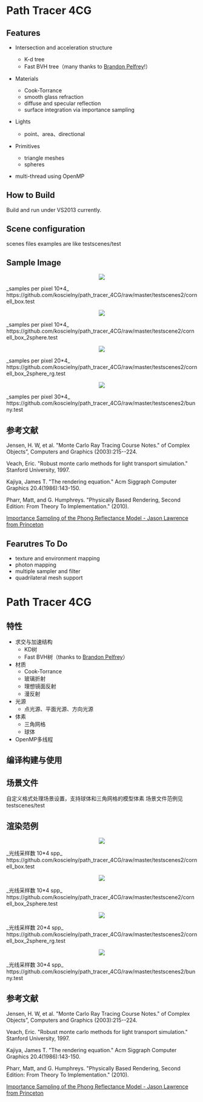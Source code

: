 Path Tracer 4CG
====
Features
----
* Intersection and acceleration structure
  - K-d tree
  - Fast BVH tree（many thanks to [Brandon Pelfrey](https://github.com/brandonpelfrey/Fast-BVH)!）
* Materials
  - Cook-Torrance
  - smooth glass refraction
  - diffuse and specular reflection
  - surface integration via importance sampling


* Lights
  - point、area、directional
* Primitives
  - triangle meshes
  - spheres
* multi-thread using OpenMP


How to Build
-----
Build and run under VS2013 currently.

Scene configuration
-----
scenes files examples are like testscenes/test

Sample Image
----

<p align="center">
<img src="https://github.com/koscielny/path_tracer_4CG/raw/master/result_image/cornell_box_10.png"/>
</p>
_samples per pixel 10*4_
https://github.com/koscielny/path_tracer_4CG/raw/master/testscenes2/cornell_box.test


<p align="center">
<img src="https://github.com/koscielny/path_tracer_4CG/raw/master/result_image/cornell_box_12.png"/>
</p>
_samples per pixel 10*4_
https://github.com/koscielny/path_tracer_4CG/raw/master/testscene2/cornell_box_2sphere.test

<p align="center">
<img src="https://github.com/koscielny/path_tracer_4CG/raw/master/result_image/cornell_box_21.png"/>
</p>
_samples per pixel 20*4_
https://github.com/koscielny/path_tracer_4CG/raw/master/testscenes2/cornell_box_2sphere_rg.test

<p align="center">
<img src="https://github.com/koscielny/path_tracer_4CG/raw/master/result_image/bunny_29.png"/>
</p>
_samples per pixel 30*4_
https://github.com/koscielny/path_tracer_4CG/raw/master/testscenes2/bunny.test


参考文献
-----
Jensen, H. W, et al. "Monte Carlo Ray Tracing Course Notes." of Complex Objects”, Computers and Graphics (2003):215--224.

Veach, Eric. "Robust monte carlo methods for light transport simulation." Stanford University, 1997.

Kajiya, James T. "The rendering equation." Acm Siggraph Computer Graphics 20.4(1986):143-150.

Pharr, Matt, and G. Humphreys. "Physically Based Rendering, Second Edition: From Theory To Implementation." (2010).

[Importance Sampling of the Phong Reflectance Model - Jason Lawrence from Princeton](http://www.cs.princeton.edu/courses/archive/fall12/cos526/papers/importance.pdf)

Fearutres To Do
------------------
- texture and environment mapping
- photon mapping
- multiple sampler and filter
- quadrilateral mesh support

Path Tracer 4CG
====
特性
----
* 求交与加速结构
  - KD树
  - Fast BVH树（thanks to [Brandon Pelfrey](https://github.com/brandonpelfrey/Fast-BVH)）
* 材质
  - Cook-Torrance
  - 玻璃折射
  - 理想镜面反射
  - 漫反射
* 光源
  - 点光源、平面光源、方向光源
* 体素
  - 三角网格
  - 球体
* OpenMP多线程


编译构建与使用
-----

场景文件
-----
自定义格式处理场景设置，支持球体和三角网格的模型体素
场景文件范例见testscenes/test

渲染范例
----

<p align="center">
<img src="https://github.com/koscielny/path_tracer_4CG/raw/master/result_image/cornell_box_10.png"/>
</p>
_光线采样数 10*4 spp_
https://github.com/koscielny/path_tracer_4CG/raw/master/testscenes2/cornell_box.test


<p align="center">
<img src="https://github.com/koscielny/path_tracer_4CG/raw/master/result_image/cornell_box_12.png"/>
</p>
_光线采样数 10*4 spp_
https://github.com/koscielny/path_tracer_4CG/raw/master/testscene2/cornell_box_2sphere.test

<p align="center">
<img src="https://github.com/koscielny/path_tracer_4CG/raw/master/result_image/cornell_box_21.png"/>
</p>
_光线采样数 20*4 spp_
https://github.com/koscielny/path_tracer_4CG/raw/master/testscenes2/cornell_box_2sphere_rg.test

<p align="center">
<img src="https://github.com/koscielny/path_tracer_4CG/raw/master/result_image/bunny_29.png"/>
</p>
_光线采样数 30*4 spp_
https://github.com/koscielny/path_tracer_4CG/raw/master/testscenes2/bunny.test


参考文献
-----
Jensen, H. W, et al. "Monte Carlo Ray Tracing Course Notes." of Complex Objects”, Computers and Graphics (2003):215--224.

Veach, Eric. "Robust monte carlo methods for light transport simulation." Stanford University, 1997.

Kajiya, James T. "The rendering equation." Acm Siggraph Computer Graphics 20.4(1986):143-150.

Pharr, Matt, and G. Humphreys. "Physically Based Rendering, Second Edition: From Theory To Implementation." (2010).

[Importance Sampling of the Phong Reflectance Model - Jason Lawrence from Princeton](http://www.cs.princeton.edu/courses/archive/fall12/cos526/papers/importance.pdf)